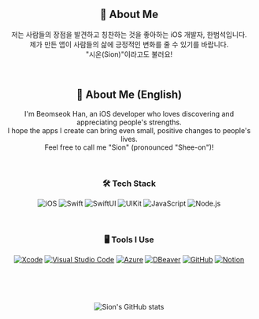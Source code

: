 <div align="center">

## 👋 About Me
저는 사람들의 장점을 발견하고 칭찬하는 것을 좋아하는 iOS 개발자, 한범석입니다.  
제가 만든 앱이 사람들의 삶에 긍정적인 변화를 줄 수 있기를 바랍니다.  
"시온(Sion)"이라고도 불러요!

<br>

## 👋 About Me (English)
I'm Beomseok Han, an iOS developer who loves discovering and appreciating people's strengths.  
I hope the apps I create can bring even small, positive changes to people's lives.  
Feel free to call me "Sion" (pronounced "Shee-on")!


<br>

<div align="center">
  
### 🛠 Tech Stack

![iOS](https://img.shields.io/badge/iOS-000000?style=for-the-badge&logo=ios&logoColor=white)
![Swift](https://img.shields.io/badge/Swift-F05138?style=for-the-badge&logo=swift&logoColor=white)
![SwiftUI](https://img.shields.io/badge/SwiftUI-0078D7?style=for-the-badge&logo=swift&logoColor=white)
![UIKit](https://img.shields.io/badge/UIKit-2396F3?style=for-the-badge&logo=uikit&logoColor=white)
![JavaScript](https://img.shields.io/badge/JavaScript-F7DF1E?style=for-the-badge&logo=javascript&logoColor=black)
![Node.js](https://img.shields.io/badge/Node.js-339933?style=for-the-badge&logo=node.js&logoColor=white)

</div>

<br>

<div align="center">
  
### 🖥 Tools I Use


[![Xcode](https://img.shields.io/badge/Xcode-1575F9?style=for-the-badge&logo=xcode&logoColor=white)](https://developer.apple.com/xcode/)
[![Visual Studio Code](https://img.shields.io/badge/VSCode-007ACC?style=for-the-badge&logo=visual-studio-code&logoColor=white)](https://code.visualstudio.com/)
[![Azure](https://img.shields.io/badge/Azure-0078D4?style=for-the-badge&logo=microsoft-azure&logoColor=white)](https://azure.microsoft.com/)
[![DBeaver](https://img.shields.io/badge/DBeaver-372923?style=for-the-badge&logo=dbeaver&logoColor=white)](https://dbeaver.io/)
[![GitHub](https://img.shields.io/badge/GitHub-181717?style=for-the-badge&logo=github&logoColor=white)](https://github.com/sion555)
[![Notion](https://img.shields.io/badge/Notion-000000?style=for-the-badge&logo=notion&logoColor=white)](https://www.notion.so/)

</div>

<br>
<br>
<br>

<!--## 🧐 Status -->
![Sion's GitHub stats](https://github-readme-stats.vercel.app/api?username=sion555&show_icons=true&theme=radical)

</div>

<br>


